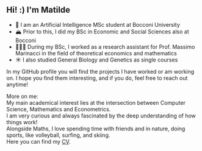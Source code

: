 ## Hi! :) I'm Matilde

<!--
**matildedol/matildedol** is a ✨ _special_ ✨ repository because its `README.md` (this file) appears on your GitHub profile.

Here are some ideas to get you started:

- 🔭 I’m currently working on ...
- 🌱 I’m currently learning ...
- 👯 I’m looking to collaborate on ...
- 🤔 I’m looking for help with ...
- 💬 Ask me about ...
- 📫 How to reach me: ...
- 😄 Pronouns: ...
- ⚡ Fun fact: ...
-->
- 🌊 I am an Artificial Intelligence MSc student at Bocconi University
- 🏔️ Prior to this, I did my BSc in Economic and Social Sciences also at Bocconi
- 🏄🏼‍♀️ During my BSc, I worked as a research assistant for Prof. Massimo Marinacci in the field of theoretical economics and mathematics
- ☀️ I also studied General Biology and Genetics as single courses

In my GitHub profile you will find the projects I have worked or am working on. I hope you find them interesting, and if you do, feel free to reach out anytime!

More on me:  
My main academical interest lies at the intersection between Computer Science, Mathematics and Econometrics.  
I am very curious and always fascinated by the deep understanding of how things work!  
Alongside Maths, I love spending time with friends and in nature, doing sports, like volleyball, surfing, and skiing.   
Here you can find my [CV](https://github.com/matildedol/matildedol/blob/main/CV_matildedol.pdf).  

